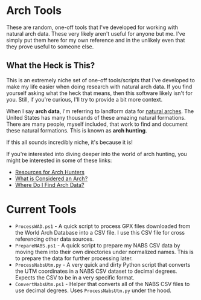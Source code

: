 # Arch Tools

These are random, one-off tools that I've developed for working with natural arch data. These very likely aren't useful for anyone but me. I've simply put them here for my own reference and in the unlikely even that they prove useful to someone else.

## What the Heck is This?

This is an extremely niche set of one-off tools/scripts that I've developed to make my life easier when doing research with natural arch data. If you find yourself asking what the heck that means, then this software likely isn't for you. Still, if you're curious, I'll try to provide a bit more context.

When I say **arch data**, I'm referring to landform data for [natural arches](https://en.wikipedia.org/wiki/Natural_arch). The United States has many thousands of these amazing natural formations. There are many people, myself included, that work to find and document these natural formations. This is known as **arch hunting**.

If this all sounds incredibly niche, it's because it is!

If you're interested into diving deeper into the world of arch hunting, you might be interested in some of these links:

- [Resources for Arch Hunters](https://blog.adamthompsonphoto.com/arch-hunting-resources/)
- [What is Considered an Arch?](https://blog.adamthompsonphoto.com/what-is-considered-an-arch/)
- [Where Do I Find Arch Data?](https://blog.adamthompsonphoto.com/where-do-i-find-arch-data/)

# Current Tools

- `ProcessWAD.ps1` - A quick script to process GPX files downloaded from the World Arch Database into a CSV file. I use this CSV file for cross referencing other data sources. 
- `PrepareNABS.ps1` - A quick script to prepare my NABS CSV data by moving them into their own directories under normalized names. This is to prepare the data for further processing later.
- `ProcessNabsUtm.py` - A very quick and dirty Python script that converts the UTM coordinates in a NABS CSV dataset to decimal degrees. Expects the CSV to be in a very specific format.
- `ConvertNabsUtm.ps1` - Helper that converts all of the NABS CSV files to use decimal degrees. Uses `ProcessNabsUtm.py` under the hood.